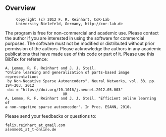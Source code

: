 ## Overview
         Copyright (c) 2012 F. R. Reinhart, CoR-Lab
         University Bielefeld, Germany, http://cor-lab.de
         
 The program is free for non-commercial and academic use. Please contact the
 author if you are interested in using the software for commercial purposes.
 The software must not be modified or distributed without prior permission
 of the authors. Please acknowledge the authors in any academic publications
 that have made use of this code or part of it. Please use this BibTex for
reference:
 

    A. Lemme, R. F. Reinhart and J. J. Steil. 
    "Online learning and generalization of parts-based image representations 
     by Non-Negative Sparse Autoencoders". Neural Networks, vol. 33, pp. 194-203, 2012
     doi = "https://doi.org/10.1016/j.neunet.2012.05.003"
                              OR
    A. Lemme, R. F. Reinhart and J. J. Steil. "Efficient online learning of
    a non-negative sparse autoencoder". In Proc. ESANN, 2010.

Please send your feedbacks or questions to:

    felix.reinhart_at_gmail.com
    alemme01_at_t-online.de

